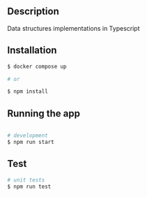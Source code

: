 ## Description

Data structures implementations in Typescript

## Installation

```bash
$ docker compose up

# or

$ npm install

```

## Running the app

```bash

# development
$ npm run start

```

## Test

```bash
# unit tests
$ npm run test

```
